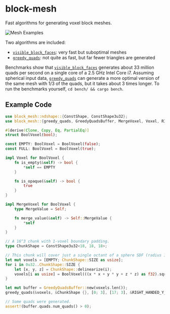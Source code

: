 # block-mesh

Fast algorithms for generating voxel block meshes.

![Mesh Examples](https://raw.githubusercontent.com/bonsairobo/block-mesh-rs/main/examples-crate/render/mesh_examples.png)

Two algorithms are included:
- [`visible_block_faces`](crate::visible_block_faces): very fast but suboptimal meshes
- [`greedy_quads`](crate::greedy_quads): not quite as fast, but far fewer triangles are generated

Benchmarks show that [`visible_block_faces`](crate::visible_block_faces) generates about 33 million quads per second on a
single core of a 2.5 GHz Intel Core i7. Assuming spherical input data, [`greedy_quads`](crate::greedy_quads) can generate a
more optimal version of the same mesh with 1/3 of the quads, but it takes about 3 times longer. To run the benchmarks
yourself, `cd bench/ && cargo bench`.

## Example Code

```rust
use block_mesh::ndshape::{ConstShape, ConstShape3u32};
use block_mesh::{greedy_quads, GreedyQuadsBuffer, MergeVoxel, Voxel, RIGHT_HANDED_Y_UP_CONFIG};

#[derive(Clone, Copy, Eq, PartialEq)]
struct BoolVoxel(bool);

const EMPTY: BoolVoxel = BoolVoxel(false);
const FULL: BoolVoxel = BoolVoxel(true);

impl Voxel for BoolVoxel {
    fn is_empty(&self) -> bool {
        *self == EMPTY
    }

    fn is_opaque(&self) -> bool {
        true
    }
}

impl MergeVoxel for BoolVoxel {
    type MergeValue = Self;

    fn merge_value(&self) -> Self::MergeValue {
        *self
    }
}

// A 16^3 chunk with 1-voxel boundary padding.
type ChunkShape = ConstShape3u32<18, 18, 18>;

// This chunk will cover just a single octant of a sphere SDF (radius 15).
let mut voxels = [EMPTY; ChunkShape::SIZE as usize];
for i in 0u32..ChunkShape::SIZE {
    let [x, y, z] = ChunkShape::delinearize(i);
    voxels[i as usize] = BoolVoxel(((x * x + y * y + z * z) as f32).sqrt() < 15.0);
}

let mut buffer = GreedyQuadsBuffer::new(voxels.len());
greedy_quads(&voxels, &ChunkShape {}, [0; 3], [17; 3], &RIGHT_HANDED_Y_UP_CONFIG.faces, &mut buffer);

// Some quads were generated.
assert!(buffer.quads.num_quads() > 0);
```
